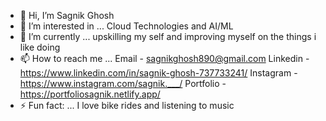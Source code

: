 - 👋 Hi, I’m Sagnik Ghosh
- 👀 I’m interested in ... Cloud Technologies and AI/ML 
- 🌱 I’m currently ... upskilling my self and improving myself on the things i like doing 
- 📫 How to reach me ...
  Email - sagnikghosh890@gmail.com
  Linkedin - https://www.linkedin.com/in/sagnik-ghosh-737733241/
  Instagram - https://www.instagram.com/sagnik.___/
  Portfolio - https://portfoliosagnik.netlify.app/
- ⚡ Fun fact: ... I love bike rides and listening to music

<!---
Sagnik010/Sagnik010 is a ✨ special ✨ repository because its `README.md` (this file) appears on your GitHub profile.
You can click the Preview link to take a look at your changes.
--->
